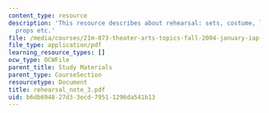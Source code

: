 ```yaml
---
content_type: resource
description: 'This resource describes about rehearsal: sets, costume, lights, sounds,
  props etc.'
file: /media/courses/21m-873-theater-arts-topics-fall-2004-january-iap-2005/b6db694827d33ecd79511296da541b13_rehearsal_note_3.pdf
file_type: application/pdf
learning_resource_types: []
ocw_type: OCWFile
parent_title: Study Materials
parent_type: CourseSection
resourcetype: Document
title: rehearsal_note_3.pdf
uid: b6db6948-27d3-3ecd-7951-1296da541b13
---
```

